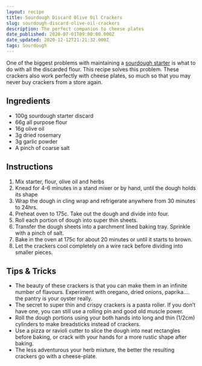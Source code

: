 ```yaml
---
layout: recipe
title: Sourdough Discard Olive Oil Crackers
slug: sourdough-discard-olive-oil-crackers
description: The perfect companion to cheese plates
date_published: 2020-07-01T09:00:00.000Z
date_updated: 2020-12-12T21:21:32.000Z
tags: Sourdough
---
```


One of the biggest problems with maintaining a [sourdough starter](__GHOST_URL__/sourdough-starter-guide/) is what to do with all the discarded flour. This recipe solves this problem. These crackers also work perfectly with cheese plates, so much so that you may never buy crackers from a store again.

## Ingredients

- 100g sourdough starter discard
- 66g all purpose flour
- 16g olive oil
- 3g dried rosemary
- 3g garlic powder
- A pinch of coarse salt

## Instructions

1. Mix starter, flour, olive oil and herbs
2. Knead for 4-6 minutes in a stand mixer or by hand, until the dough holds its shape
3. Wrap the dough in cling wrap and refrigerate anywhere from 30 minutes to 24hrs.
4. Preheat oven to 175c. Take out the dough and divide into four.
5. Roll each portion of dough into super thin sheets.
6. Transfer the dough sheets into a parchment lined baking tray. Sprinkle with a pinch of salt.
7. Bake in the oven at 175c for about 20 minutes or until it starts to brown.
8. Let the crackers cool completely on a wire rack before dividing into smaller pieces.

## Tips & Tricks

- The beauty of these crackers is that you can make them in an infinite number of flavours. Experiment with oregano, dried onions, paprika…. the pantry is your oyster really.
- The secret to super thin and crispy crackers is a pasta roller. If you don’t have one, you can still use a rolling pin and good old muscle power.
- Roll the dough portions using your both hands into long and thin (1/2cm) cylinders to make breadsticks instead of crackers.
- Use a pizza or ravioli cutter to slice the dough into neat rectangles before baking, or crack with your hands for a more rustic shape after baking.
- The less adventurous your herb mixture, the better the resulting crackers go with a cheese-plate.
